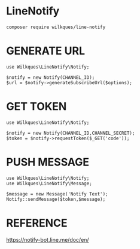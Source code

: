 # LineNotify
````
composer require wilkques/line-notify
````

# GENERATE URL
````
use Wilkques\LineNotify\Notify;

$notify = new Notify(CHANNEL_ID);
$url = $notify->generateSubscribeUrl($options);
````
# GET TOKEN
````
use Wilkques\LineNotify\Notify;

$notify = new Notify(CHANNEL_ID,CHANNEL_SECRET);
$token = $notify->requestToken($_GET('code'));
````

# PUSH MESSAGE
````
use Wilkques\LineNotify\Notify;
use Wilkques\LineNotify\Message;

$message = new Message('Notify Text');
Notify::sendMessage($token,$message);
````

# REFERENCE
https://notify-bot.line.me/doc/en/
